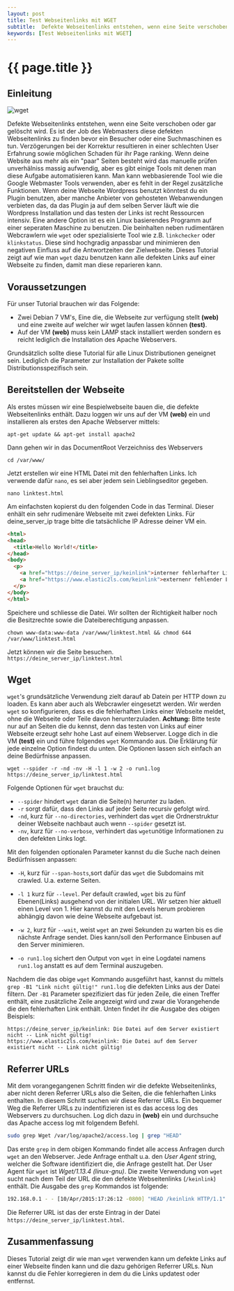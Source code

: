 ```yaml
---
layout: post
title: Test Webseitenlinks mit WGET
subtitle:  Defekte Webseitenlinks entstehen, wenn eine Seite verschoben oder gar gelöscht wird. Es ist der Job des Webmasters diese defekten als erster Links zu finden.
keywords: [Test Webseitenlinks mit WGET]
---
```

# {{ page.title }}
## Einleitung

![wget](../../img/wget.webp)

Defekte Webseitenlinks entstehen, wenn eine Seite verschoben oder gar gelöscht wird. Es ist der Job des Webmasters diese defekten Webseitenlinks zu finden bevor ein Besucher oder eine Suchmaschinen es tun. Verzögerungen bei der Korrektur resultieren in einer schlechten User Erfahrung sowie möglichen Schaden für ihr Page ranking. Wenn deine Website aus mehr als ein "paar" Seiten besteht wird das manuelle prüfen unverhälniss massig aufwendig, aber es gibt einige Tools mit denen man diese Aufgabe automatisieren kann. Man kann webbasierende Tool wie die Google Webmaster Tools verwenden, aber es fehlt in der Regel zusätzliche Funktionen. Wenn deine Webseite Wordpress benutzt könntest du ein Plugin benutzen, aber manche Anbieter von gehosteten Webanwendungen verbieten das, da das Plugin ja auf dem selben Server läuft wie die Wordpress Installation und das testen der Links ist recht Ressourcen intensiv. Eine andere Option ist es ein Linux basierendes Programm auf einer seperaten Maschine zu benutzen. Die beinhalten neben rudimentären Webcrawlern wie `wget` oder spezialisierte Tool wie z.B. `linkchecker` oder `klinkstatus`. Diese sind hochgradig anpassbar und minimieren den negativen Einfluss auf die Antwortzeiten der Zielwebseite. Dieses Tutorial zeigt auf wie man `wget` dazu benutzen kann alle defekten Links auf einer Webseite zu finden, damit man diese reparieren kann.

## Voraussetzungen

Für unser Tutorial brauchen wir das Folgende:

*   Zwei Debian 7 VM's, Eine die, die Webseite zur verfügung stellt **(web)** und eine zweite auf welcher wir wget laufen lassen können **(test)**.
*   Auf der VM **(web)** muss kein LAMP stack installiert werden sondern es reicht lediglich die Installation des Apache Webservers.

Grundsätzlich sollte diese Tutorial für alle Linux Distributionen geneignet sein. Lediglich die Parameter zur Installation der Pakete sollte Distributionsspezifisch sein.

## Bereitstellen der Webseite

Als erstes müssen wir eine Bespielwebseite bauen die, die defekte Webseitenlinks enthält. Dazu loggen wir uns auf der VM **(web)** ein und installieren als erstes den Apache Webserver mittels:
```
apt-get update && apt-get install apache2
```

Dann gehen wir in das DocumentRoot Verzeichniss des Webservers
```
cd /var/www/
```

Jetzt erstellen wir eine HTML Datei mit den fehlerhaften Links. Ich verwende dafür `nano`, es sei aber jedem sein Lieblingseditor gegeben.
```
nano linktest.html
```

Am einfachsten kopierst du den folgenden Code in das Terminal. Dieser enhält ein sehr rudimenäre Webseite mit zwei defekten Links. Für deine_server_ip trage bitte die tatsächliche IP Adresse deiner VM ein.

```html
<html>
<head>
  <title>Hello World!</title>
</head>
<body>
  <p>
    <a href="https://deine_server_ip/keinlink">interner fehlerhafter Link</a>.
    <a href="https://www.elastic2ls.com/keinlink">externenr fehlender Link</a>.
  </p>
</body>
</html>
```

Speichere und schliesse die Datei. Wir sollten der Richtigkeit halber noch die Besitzrechte sowie die Dateiberechtigung anpassen.
```
chown www-data:www-data /var/www/linktest.html && chmod 644 /var/www/linktest.html
```

Jetzt können wir die Seite besuchen. `https://deine_server_ip/linktest.html`

## Wget

`wget`'s grundsätzliche Verwendung zielt darauf ab Datein per HTTP down zu loaden. Es kann aber auch als Webcrawler eingesetzt werden. Wir werden `wget` so konfigurieren, dass es die fehlerhaften Links einer Webseite meldet, ohne die Webseite oder Teile davon herunterzuladen. **Achtung:** Bitte teste nur auf an Seiten die du kennst, denn das testen von Links auf einer Webseite erzeugt sehr hohe Last auf einem Webserver. Logge dich in die VM **(test)** ein und führe folgendes `wget` Kommando aus. Die Erklärung für jede einzelne Option findest du unten. Die Optionen lassen sich einfach an deine Bedürfnisse anpassen.
```
wget --spider -r -nd -nv -H -l 1 -w 2 -o run1.log https://deine_server_ip/linktest.html
```

Folgende Optionen für `wget` brauchst du:

*   `--spider` hindert `wget` daran die Seite(n) herunter zu laden.
*   `-r` sorgt dafür, dass den Links auf jeder Seite recursiv gefolgt wird.
*   `-nd`, kurz für `--no-directories`, verhindert das `wget` die Ordnerstruktur deiner Webseite nachbaut auch wenn `--spider` gesetzt ist.
*   `-nv`, kurz für `--no-verbose`, verhindert das `wget`unötige Informationen zu den defekten Links logt.

Mit den folgenden optionalen Parameter kannst du die Suche nach deinen Bedürfnissen anpassen:

*   `-H`, kurz für `--span-hosts`,sort dafür das `wget` die Subdomains mit crawled. U.a. externe Seiten.
*   `-l 1` kurz für `--level`.
Per default crawled, `wget` bis zu fünf Ebenen(Links) ausgehend von der initialen URL. Wir setzen hier aktuell einen Level von 1\. Hier kannst du mit den Levels herum probieren abhängig davon wie deine Webseite aufgebaut ist.

*   `-w 2`, kurz für `--wait`, weist `wget` an zwei Sekunden zu warten bis es die nächste Anfrage sendet. Dies kann/soll den Performance Einbusen auf den Server minimieren.

*   `-o run1.log` sichert den Output von `wget` in eine Logdatei namens `run1.log` anstatt es auf dem Terminal auszugeben.

Nachdem die das obige `wget` Kommando ausgeführt hast, kannst du mittels `grep -B1 "Link nicht gültig!" run1.log` die defekten Links aus der Datei filtern. Der `-B1` Parameter spezifiziert das für jeden Zeile, die einen Treffer enthält, eine zusätzliche Zeile angezeigt wird und zwar die Vorangehende die den fehlerhaften Link enthält. Unten findet ihr die Ausgabe des obigen Beispiels:

```
https://deine_server_ip/keinlink: Die Datei auf dem Server existiert nicht -- Link nicht gültig!
https://www.elastic2ls.com/keinlink: Die Datei auf dem Server existiert nicht -- Link nicht gültig!
```

## Referrer URLs

Mit dem vorangegangenen Schritt finden wir die defekte Webseitenlinks, aber nicht deren Referrer URLs also die Seiten, die die fehlerhaften Links enthalten. In diesem Schritt suchen wir diese Referrer URLs. Ein bequemer Weg die Referrer URLs zu indentifizieren ist es das access log des Webservers zu durchsuchen. Log dich dazu in **(web)** ein und durchsuche das Apache access log mit folgendem Befehl.
```bash
sudo grep Wget /var/log/apache2/access.log | grep "HEAD"
```

Das erste `grep` in dem obigen Kommando findet alle access Anfragen durch `wget` an den Webserver. Jede Anfrage enthalt u.a. den _User Agent_ string, welcher die Software identifiziert die, die Anfrage gestellt hat. Der User Agent für `wget` ist _Wget/1.13.4 (linux-gnu)_. Die zweite Verwendung von `wget` sucht nach dem Teil der URL die den defekte Webseitenlinks (`/keinlink`) enthält. Die Ausgabe des `grep` Kommandos ist folgende:
```bash
192.168.0.1 - - [10/Apr/2015:17:26:12 -0800] "HEAD /keinlink HTTP/1.1" 404 417 "https://deine_server_ip/linktest.html" "Wget/1.13.4 (linux-gnu)"
```

Die Referrer URL ist das der erste Eintrag in der Datei `https://deine_server_ip/linktest.html`.

## Zusammenfassung

Dieses Tutorial zeigt dir wie man `wget` verwenden kann um defekte Links auf einer Webseite finden kann und die dazu gehörigen Referrer URLs. Nun kannst du die Fehler korregieren in dem du die Links updatest oder entfernst.
